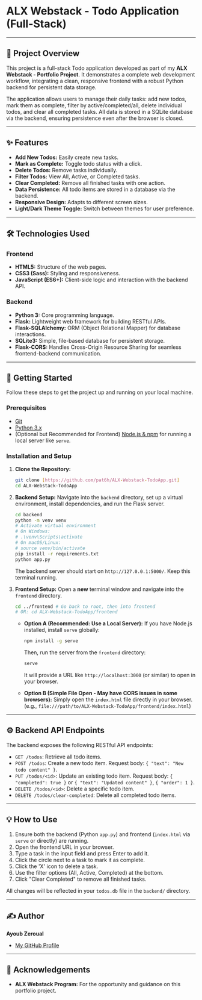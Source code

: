 # ALX Webstack - Todo Application (Full-Stack)

---

## 🚀 Project Overview

This project is a full-stack Todo application developed as part of my **ALX Webstack - Portfolio Project**. It demonstrates a complete web development workflow, integrating a clean, responsive frontend with a robust Python backend for persistent data storage.

The application allows users to manage their daily tasks: add new todos, mark them as complete, filter by active/completed/all, delete individual todos, and clear all completed tasks. All data is stored in a SQLite database via the backend, ensuring persistence even after the browser is closed.

---

## ✨ Features

* **Add New Todos:** Easily create new tasks.
* **Mark as Complete:** Toggle todo status with a click.
* **Delete Todos:** Remove tasks individually.
* **Filter Todos:** View All, Active, or Completed tasks.
* **Clear Completed:** Remove all finished tasks with one action.
* **Data Persistence:** All todo items are stored in a database via the backend.
* **Responsive Design:** Adapts to different screen sizes.
* **Light/Dark Theme Toggle:** Switch between themes for user preference.

---

## 🛠️ Technologies Used

### Frontend
* **HTML5:** Structure of the web pages.
* **CSS3 (Sass):** Styling and responsiveness.
* **JavaScript (ES6+):** Client-side logic and interaction with the backend API.


### Backend
* **Python 3:** Core programming language.
* **Flask:** Lightweight web framework for building RESTful APIs.
* **Flask-SQLAlchemy:** ORM (Object Relational Mapper) for database interactions.
* **SQLite3:** Simple, file-based database for persistent storage.
* **Flask-CORS:** Handles Cross-Origin Resource Sharing for seamless frontend-backend communication.

---

## 🚀 Getting Started

Follow these steps to get the project up and running on your local machine.

### Prerequisites

* [Git](https://git-scm.com/)
* [Python 3.x](https://www.python.org/downloads/)
* (Optional but Recommended for Frontend) [Node.js & npm](https://nodejs.org/en/download/) for running a local server like `serve`.

### Installation and Setup

1.  **Clone the Repository:**
    ```bash
    git clone [https://github.com/pat6h/ALX-Webstack-TodoApp.git]
    cd ALX-Webstack-TodoApp
    ```

2.  **Backend Setup:**
    Navigate into the `backend` directory, set up a virtual environment, install dependencies, and run the Flask server.

    ```bash
    cd backend
    python -m venv venv
    # Activate virtual environment
    # On Windows:
    # .\venv\Scripts\activate
    # On macOS/Linux:
    # source venv/bin/activate
    pip install -r requirements.txt
    python app.py
    ```
    The backend server should start on `http://127.0.0.1:5000/`. Keep this terminal running.

3.  **Frontend Setup:**
    Open a **new** terminal window and navigate into the `frontend` directory.

    ```bash
    cd ../frontend # Go back to root, then into frontend
    # OR: cd ALX-Webstack-TodoApp/frontend
    ```
    * **Option A (Recommended: Use a Local Server):**
        If you have Node.js installed, install `serve` globally:
        ```bash
        npm install -g serve
        ```
        Then, run the server from the `frontend` directory:
        ```bash
        serve
        ```
        It will provide a URL like `http://localhost:3000` (or similar) to open in your browser.

    * **Option B (Simple File Open - May have CORS issues in some browsers):**
        Simply open the `index.html` file directly in your browser.
        (e.g., `file:///path/to/ALX-Webstack-TodoApp/frontend/index.html`)

---

## ⚙️ Backend API Endpoints

The backend exposes the following RESTful API endpoints:

* `GET /todos`: Retrieve all todo items.
* `POST /todos`: Create a new todo item. Request body: `{ "text": "New todo content" }`.
* `PUT /todos/<id>`: Update an existing todo item. Request body: `{ "completed": true }` or `{ "text": "Updated content" }`, `{ "order": 1 }`.
* `DELETE /todos/<id>`: Delete a specific todo item.
* `DELETE /todos/clear-completed`: Delete all completed todo items.

---

## 💡 How to Use

1.  Ensure both the backend (Python `app.py`) and frontend (`index.html` via `serve` or directly) are running.
2.  Open the frontend URL in your browser.
3.  Type a task in the input field and press Enter to add it.
4.  Click the circle next to a task to mark it as complete.
5.  Click the 'X' icon to delete a task.
6.  Use the filter options (All, Active, Completed) at the bottom.
7.  Click "Clear Completed" to remove all finished tasks.

All changes will be reflected in your `todos.db` file in the `backend/` directory.

---

## ✍️ Author

**Ayoub Zeroual**
* [My GitHub Profile](https://github.com/pat6h)

---

## 🙏 Acknowledgements

* **ALX Webstack Program:** For the opportunity and guidance on this portfolio project.
